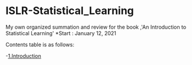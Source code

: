 # ISLR-Statistical_Learning
My own organized summation and review for the book ,'An Introduction to Statistical Learning'
*Start : January 12, 2021

Contents table is as follows:


-[1.Introduction](https://github.com/AhnJunYeong0319/ISLR-Statistical_Learning/tree/main/1.%20Introduction)
